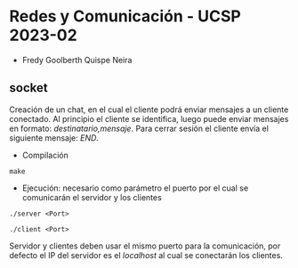 # Redes y Comunicación - UCSP 2023-02

- Fredy Goolberth Quispe Neira

## socket

Creación de un chat, en el cual el cliente podrá enviar mensajes a un cliente conectado. Al principio el cliente se identifica, luego puede enviar mensajes en formato: *destinatario,mensaje*.
Para cerrar sesión el cliente envía el siguiente mensaje: *END*.

- Compilación
```terminal
make
```
- Ejecución: necesario como parámetro el puerto por el cual se comunicarán el servidor y los clientes
```terminal
./server <Port>
```
```terminal
./client <Port>
```
Servidor y clientes deben usar el mismo puerto para la comunicación, por defecto el IP del servidor es el *localhost* al cual se conectarán los clientes.